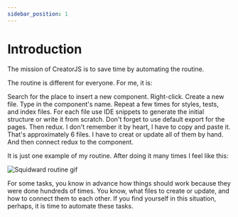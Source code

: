 ```yaml
---
sidebar_position: 1
---
```


# Introduction

The mission of CreatorJS is to save time by automating the routine.

The routine is different for everyone. For me, it is:

Search for the place to insert a new component. Right-click. Create a new file.
Type in the component's name. Repeat a few times for styles, tests, and index files.
For each file use IDE snippets to generate the initial structure or write it from scratch.
Don't forget to use default export for the pages. Then redux. I don't remember it by heart, I have to copy and paste it.
That's approximately 6 files. I have to creat or update all of them by hand.
And then connect redux to the component. 

It is just one example of my routine. After doing it many times I feel like this:

![Squidward routine gif](https://media.giphy.com/media/xTiTnxCaP0qE2XYalO/giphy.gif)

For some tasks, you know in advance how things should work because they were done hundreds of times.
You know, what files to create or update, and how to connect them to each other.
If you find yourself in this situation, perhaps, it is time to automate these tasks.
